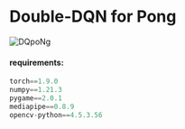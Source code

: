 # Double-DQN for Pong
![DQpoNg](assets/DQpoNg.gif)

#### requirements:
```js
torch==1.9.0
numpy==1.21.3
pygame==2.0.1
mediapipe==0.8.9
opencv-python==4.5.3.56
```
